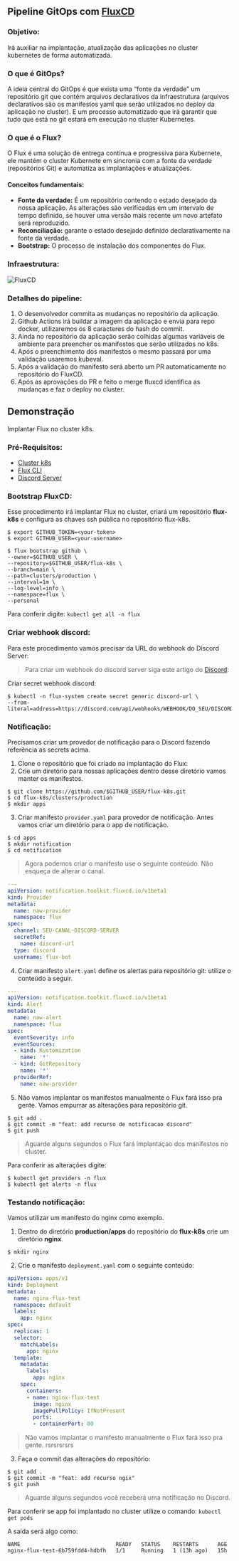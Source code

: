 ## Pipeline GitOps com [FluxCD](https://fluxcd.io/)

### Objetivo:
Irá auxiliar na implantação, atualização das aplicações no cluster kubernetes de forma automatizada.

### O que é GitOps?
A ideia central do GitOps é que exista uma “fonte da verdade” um repositório git que contém arquivos declarativos da infraestrutura (arquivos declarativos são os manifestos yaml que serão utilizados no deploy da aplicação no cluster). E um processo automatizado que irá garantir que tudo que está no git estará em execução no cluster Kubernetes.

### O que é o Flux?
O Flux é uma solução de entrega contínua e progressiva para Kubernete, ele mantém o cluster Kubernete em sincronia com a fonte da verdade (repositórios Git) e automatiza as implantações e atualizações.
#### Conceitos fundamentais:
- **Fonte da verdade:** É um repositório contendo o estado desejado da nossa aplicação. As alterações são verificadas em um intervalo de tempo definido, se houver uma versão mais recente um novo artefato será reproduzido. 
- **Reconciliação:** garante o estado desejado definido declarativamente na fonte da verdade. 
- **Bootstrap:** O processo de instalação dos componentes do Flux.

### Infraestrutura:
![FluxCD](./img/infra.png)

### Detalhes do pipeline:
1. O desenvolvedor commita as mudanças no repositório da aplicação.
2. Github Actions irá buildar a imagem da aplicação e envia para repo docker, utilizaremos os 8 caracteres do hash do commit. 
3. Ainda no repositório da aplicação serão colhidas algumas variáveis de ambiente para preencher os manifestos que serão utilizados no k8s. 
4. Após o preenchimento dos manifestos o mesmo passará por uma validação usaremos kubeval.
5. Após a validação do manifesto será aberto um PR automaticamente no repositório do FluxCD.
6. Após as aprovações do PR e feito o merge fluxcd identifica as mudanças e faz o deploy no cluster.

## Demonstração
Implantar Flux no cluster k8s.

### Pré-Requisitos:
- [Cluster k8s](https://minikube.sigs.k8s.io/docs/start/)
- [Flux CLI](https://fluxcd.io/docs/installation/#install-the-flux-cli)
- [Discord Server](https://support.discord.com/hc/pt-br/articles/204849977-Como-Criar-um-Servidor-)

### Bootstrap FluxCD:
Esse procedimento irá implantar Flux no cluster, criará um repositório **flux-k8s** e configura as chaves ssh pública no repositório flux-k8s. 
```shell
$ export GITHUB_TOKEN=<your-token>
$ export GITHUB_USER=<your-username>

$ flux bootstrap github \
--owner=$GITHUB_USER \
--repository=$GITHUB_USER/flux-k8s \
--branch=main \
--path=clusters/production \
--interval=1m \
--log-level=info \
--namespace=flux \
--personal
```
Para conferir digite: `kubectl get all -n flux`

### Criar webhook discord:
Para este procedimento vamos precisar da URL do webhook do Discord Server:
> Para criar um webhook do discord server siga este artigo do [Discord](https://support.discord.com/hc/pt-br/articles/228383668-Usando-Webhooks): 

Criar secret webhook discord:
```shell
$ kubectl -n flux-system create secret generic discord-url \ 
--from-literal=address=https://discord.com/api/webhooks/WEBHOOK/DO_SEU/DISCORD_SERVER
```

### Notificação:
Precisamos criar um provedor de notificação para o Discord fazendo referência as secrets acima. 
1. Clone o repositório que foi criado na implantação do Flux:
2. Crie um diretório para nossas aplicações dentro desse diretório vamos manter os manifestos.

```shell
$ git clone https://github.com/$GITHUB_USER/flux-k8s.git
$ cd flux-k8s/clusters/production
$ mkdir apps
```
3. Criar manifesto `provider.yaml` para provedor de notificação. Antes vamos criar um diretório para o app de notificação.

```shell
$ cd apps
$ mkdir notification
$ cd notification
```
> Agora podemos criar o manifesto use o seguinte conteúdo. Não esqueça de alterar o canal.

```yaml
---
apiVersion: notification.toolkit.fluxcd.io/v1beta1
kind: Provider
metadata:
  name: naw-provider
  namespace: flux
spec:
  channel: SEU-CANAL-DISCORD-SERVER
  secretRef:
    name: discord-url
  type: discord
  username: flux-bot
```

4. Criar manifesto `alert.yaml` define os alertas para repositório git: utilize o conteúdo a seguir.

```yaml
---
apiVersion: notification.toolkit.fluxcd.io/v1beta1
kind: Alert
metadata:
  name: naw-alert
  namespace: flux
spec:
  eventSeverity: info
  eventSources:
  - kind: Kustomization
    name: '*'
  - kind: GitRepository
    name: '*'
  providerRef:
    name: naw-provider
```

5. Não vamos implantar os manifestos manualmente o Flux fará isso pra gente. Vamos empurrar as alterações para repositório git.

```shell
$ git add .
$ git commit -m "feat: add recurso de notificacao discord"
$ git push
```

> Aguarde alguns segundos o Flux fará implantaçao dos manifestos no cluster.

Para conferir as alterações digite:
```shell
$ kubectl get providers -n flux
$ kubectl get alerts -n flux
```
### Testando notificação:
Vamos utilizar um manifesto do nginx como exemplo.
1. Dentro do diretório **production/apps** do repositório do **flux-k8s** crie um diretório **nginx**.

```shell
$ mkdir nginx
```

2. Crie o manifesto `deployment.yaml` com o seguinte conteúdo:
```yaml
apiVersion: apps/v1
kind: Deployment
metadata:
  name: nginx-flux-test
  namespace: default
  labels:
    app: nginx
spec:
  replicas: 1
  selector:
    matchLabels:
      app: nginx
  template:
    metadata:
      labels:
        app: nginx  
    spec:
      containers:
      - name: nginx-flux-test
        image: nginx
        imagePullPolicy: IfNotPresent
        ports:
        - containerPort: 80
```
> Não vamos implantar o manifesto manualmente o Flux fará isso pra gente. rsrsrsrsrs

3. Faça o commit das alterações do repositório:

```shell
$ git add .
$ git commit -m "feat: add recurso ngix"
$ git push
```
> Aguarde alguns segundos você receberá uma notificação no Discord.

Para conferir se app foi implantado no cluster utilize o comando: `kubectl get pods`

A saída será algo como:
```shell
NAME                              READY   STATUS    RESTARTS      AGE
nginx-flux-test-6b759fdd4-hdbfh   1/1     Running   1 (13h ago)   15h
```